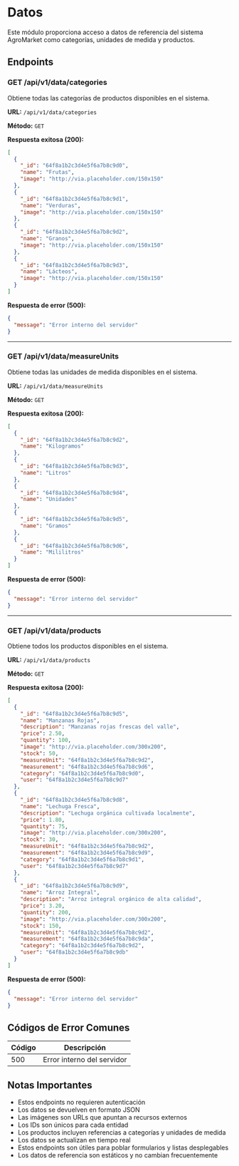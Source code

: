 # Datos

Este módulo proporciona acceso a datos de referencia del sistema AgroMarket como categorías, unidades de medida y productos.

## Endpoints

### GET /api/v1/data/categories

Obtiene todas las categorías de productos disponibles en el sistema.

**URL:** `/api/v1/data/categories`

**Método:** `GET`

**Respuesta exitosa (200):**
```json
[
  {
    "_id": "64f8a1b2c3d4e5f6a7b8c9d0",
    "name": "Frutas",
    "image": "http://via.placeholder.com/150x150"
  },
  {
    "_id": "64f8a1b2c3d4e5f6a7b8c9d1",
    "name": "Verduras",
    "image": "http://via.placeholder.com/150x150"
  },
  {
    "_id": "64f8a1b2c3d4e5f6a7b8c9d2",
    "name": "Granos",
    "image": "http://via.placeholder.com/150x150"
  },
  {
    "_id": "64f8a1b2c3d4e5f6a7b8c9d3",
    "name": "Lácteos",
    "image": "http://via.placeholder.com/150x150"
  }
]
```

**Respuesta de error (500):**
```json
{
  "message": "Error interno del servidor"
}
```

---

### GET /api/v1/data/measureUnits

Obtiene todas las unidades de medida disponibles en el sistema.

**URL:** `/api/v1/data/measureUnits`

**Método:** `GET`

**Respuesta exitosa (200):**
```json
[
  {
    "_id": "64f8a1b2c3d4e5f6a7b8c9d2",
    "name": "Kilogramos"
  },
  {
    "_id": "64f8a1b2c3d4e5f6a7b8c9d3",
    "name": "Litros"
  },
  {
    "_id": "64f8a1b2c3d4e5f6a7b8c9d4",
    "name": "Unidades"
  },
  {
    "_id": "64f8a1b2c3d4e5f6a7b8c9d5",
    "name": "Gramos"
  },
  {
    "_id": "64f8a1b2c3d4e5f6a7b8c9d6",
    "name": "Mililitros"
  }
]
```

**Respuesta de error (500):**
```json
{
  "message": "Error interno del servidor"
}
```

---

### GET /api/v1/data/products

Obtiene todos los productos disponibles en el sistema.

**URL:** `/api/v1/data/products`

**Método:** `GET`

**Respuesta exitosa (200):**
```json
[
  {
    "_id": "64f8a1b2c3d4e5f6a7b8c9d5",
    "name": "Manzanas Rojas",
    "description": "Manzanas rojas frescas del valle",
    "price": 2.50,
    "quantity": 100,
    "image": "http://via.placeholder.com/300x200",
    "stock": 50,
    "measureUnit": "64f8a1b2c3d4e5f6a7b8c9d2",
    "measurement": "64f8a1b2c3d4e5f6a7b8c9d6",
    "category": "64f8a1b2c3d4e5f6a7b8c9d0",
    "user": "64f8a1b2c3d4e5f6a7b8c9d7"
  },
  {
    "_id": "64f8a1b2c3d4e5f6a7b8c9d8",
    "name": "Lechuga Fresca",
    "description": "Lechuga orgánica cultivada localmente",
    "price": 1.80,
    "quantity": 75,
    "image": "http://via.placeholder.com/300x200",
    "stock": 30,
    "measureUnit": "64f8a1b2c3d4e5f6a7b8c9d2",
    "measurement": "64f8a1b2c3d4e5f6a7b8c9d9",
    "category": "64f8a1b2c3d4e5f6a7b8c9d1",
    "user": "64f8a1b2c3d4e5f6a7b8c9d7"
  },
  {
    "_id": "64f8a1b2c3d4e5f6a7b8c9d9",
    "name": "Arroz Integral",
    "description": "Arroz integral orgánico de alta calidad",
    "price": 3.20,
    "quantity": 200,
    "image": "http://via.placeholder.com/300x200",
    "stock": 150,
    "measureUnit": "64f8a1b2c3d4e5f6a7b8c9d2",
    "measurement": "64f8a1b2c3d4e5f6a7b8c9da",
    "category": "64f8a1b2c3d4e5f6a7b8c9d2",
    "user": "64f8a1b2c3d4e5f6a7b8c9db"
  }
]
```

**Respuesta de error (500):**
```json
{
  "message": "Error interno del servidor"
}
```

## Códigos de Error Comunes

| Código | Descripción |
|--------|-------------|
| 500 | Error interno del servidor |

## Notas Importantes

- Estos endpoints no requieren autenticación
- Los datos se devuelven en formato JSON
- Las imágenes son URLs que apuntan a recursos externos
- Los IDs son únicos para cada entidad
- Los productos incluyen referencias a categorías y unidades de medida
- Los datos se actualizan en tiempo real
- Estos endpoints son útiles para poblar formularios y listas desplegables
- Los datos de referencia son estáticos y no cambian frecuentemente 
